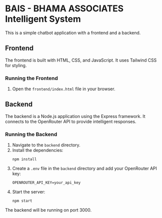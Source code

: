 # BAIS - BHAMA ASSOCIATES Intelligent System

This is a simple chatbot application with a frontend and a backend.

## Frontend

The frontend is built with HTML, CSS, and JavaScript. It uses Tailwind CSS for styling.

### Running the Frontend

1.  Open the `frontend/index.html` file in your browser.

## Backend

The backend is a Node.js application using the Express framework. It connects to the OpenRouter API to provide intelligent responses.

### Running the Backend

1.  Navigate to the `backend` directory.
2.  Install the dependencies:
    ```
    npm install
    ```
3.  Create a `.env` file in the `backend` directory and add your OpenRouter API key:
    ```
    OPENROUTER_API_KEY=your_api_key
    ```
4.  Start the server:
    ```
    npm start
    ```

The backend will be running on port 3000.
